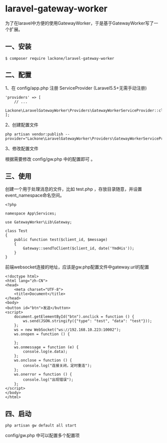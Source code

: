 # laravel-gateway-worker
为了在laravel中方便的使用GatewayWorker，于是基于GatewayWorker写了一个扩展。

## 一、安装

```
$ composer require lackone/laravel-gateway-worker
```

## 二、配置
1、在 config/app.php 注册 ServiceProvider (Laravel5.5+无需手动注册)

```
'providers' => [
    // ...
    Lackone\LaravelGatewayWorker\Providers\GatewayWorkerServiceProvider::class,
];
```

2、创建配置文件

```
php artisan vendor:publish --provider="Lackone\LaravelGatewayWorker\Providers\GatewayWorkerServiceProvider"
```

3、修改配置文件

根据需要修改 config/gw.php 中的配置即可 。

## 三、使用
创建一个用于处理消息的文件，比如 test.php ，存放目录随意，并设置event_namespace命名空间。

```
<?php

namespace App\Services;

use GatewayWorker\Lib\Gateway;

class Test
{
    public function test($client_id, $message)
    {
        Gateway::sendToClient($client_id, date('YmdHis'));
    }
}
```
前端websocket连接的地址，应该是gw.php配置文件中gateway.url的配置
```
<!doctype html>
<html lang="zh-CN">
<head>
    <meta charset="UTF-8">
    <title>Document</title>
</head>
<body>
<button id="btn">发送</button>
<script>
    document.getElementById("btn").onclick = function () {
        ws.send(JSON.stringify({"type": "test", "data": "test"}));
    };
    ws = new WebSocket("ws://192.168.10.223:10002");
    ws.onopen = function () {

    };
    ws.onmessage = function (e) {
        console.log(e.data);
    };
    ws.onclose = function () {
        console.log("连接关闭，定时重连");
    };
    ws.onerror = function () {
        console.log("出现错误");
    };
</script>
</body>
</html>
```

## 四、启动
```
php artisan gw default all start
```
config/gw.php 中可以配置多个配置项